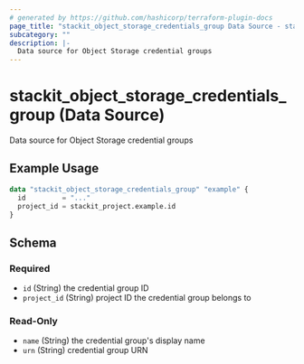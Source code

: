 ```yaml
---
# generated by https://github.com/hashicorp/terraform-plugin-docs
page_title: "stackit_object_storage_credentials_group Data Source - stackit"
subcategory: ""
description: |-
  Data source for Object Storage credential groups
---
```


# stackit_object_storage_credentials_group (Data Source)

Data source for Object Storage credential groups

## Example Usage

```terraform
data "stackit_object_storage_credentials_group" "example" {
  id         = "..."
  project_id = stackit_project.example.id
}
```

<!-- schema generated by tfplugindocs -->
## Schema

### Required

- `id` (String) the credential group ID
- `project_id` (String) project ID the credential group belongs to

### Read-Only

- `name` (String) the credential group's display name
- `urn` (String) credential group URN


